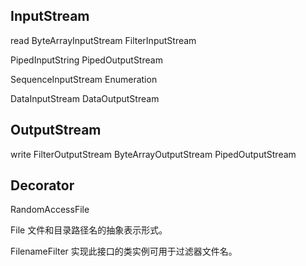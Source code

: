 

## InputStream
read
ByteArrayInputStream
FilterInputStream


PipedInputString
PipedOutputStream

SequenceInputStream
Enumeration

DataInputStream
DataOutputStream

## OutputStream
write
FilterOutputStream
ByteArrayOutputStream
PipedOutputStream


## Decorator

RandomAccessFile

File
文件和目录路径名的抽象表示形式。 

FilenameFilter
实现此接口的类实例可用于过滤器文件名。